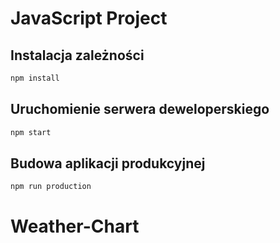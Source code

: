 # JavaScript Project


## Instalacja zależności
```bash
npm install
```


## Uruchomienie serwera deweloperskiego
```bash
npm start
```


## Budowa aplikacji produkcyjnej
```bash
npm run production
```
# Weather-Chart
